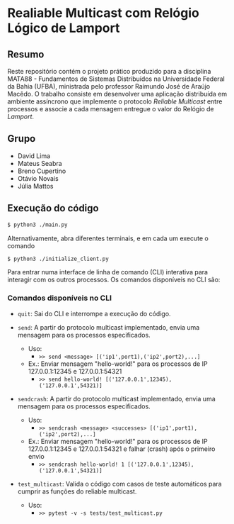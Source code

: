 # Realiable Multicast com Relógio Lógico de Lamport

## Resumo
Reste repositório contém o projeto prático produzido para a disciplina MATA88 - Fundamentos de Sistemas Distribuídos na Universidade Federal da Bahia (UFBA), ministrada pelo professor Raimundo José de Araújo Macêdo. O trabalho consiste em desenvolver uma aplicação distribuída em ambiente assíncrono que implemente o protocolo _Reliable Multicast_ entre processos e associe a cada mensagem entregue o valor do Relógio de _Lamport_.

## Grupo
 - David Lima
 - Mateus Seabra
 - Breno Cupertino
 - Otávio Novais
 - Júlia Mattos
 
## Execução do código

``` sh
$ python3 ./main.py
```

Alternativamente, abra diferentes terminais, e em cada um execute o comando

``` sh
$ python3 ./initialize_client.py
```

Para entrar numa interface de linha de comando (CLI) interativa para interagir com os outros processos. Os comandos disponíveis no CLI são:

### Comandos disponíveis no CLI
 - `quit`: Sai do CLI e interrompe a execução do código.
 
 - `send`: A partir do protocolo multicast implementado, envia uma mensagem para os processos especificados.
   - Uso: 
     - `>> send <message> [('ip1',port1),('ip2',port2),...]`
   - Ex.: Enviar mensagem "hello-world!" para os processos de IP 127.0.0.1:12345 e 127.0.0.1:54321
     - `>> send hello-world! [('127.0.0.1',12345),('127.0.0.1',54321)]`
   
 - `sendcrash`: A partir do protocolo multicast implementado, envia uma mensagem para os processos especificados.
   - Uso: 
     - `>> sendcrash <message> <successes> [('ip1',port1),('ip2',port2),...]`
   - Ex.: Enviar mensagem "hello-world!" para os processos de IP 127.0.0.1:12345 e 127.0.0.1:54321 e falhar (crash) após o primeiro envio
     - `>> sendcrash hello-world! 1 [('127.0.0.1',12345),('127.0.0.1',54321)]`

- `test_multicast`: Valida o código com casos de teste automáticos para cumprir as funções do reliable multicast.
   - Uso: 
     - `>> pytest -v -s tests/test_multicast.py`
